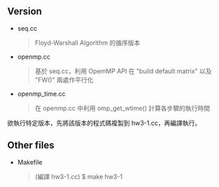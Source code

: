## Version
- seq.cc
    > Floyd-Warshall Algorithm 的循序版本
- openmp.cc
    > 基於 seq.cc，利用 OpemMP API 在 "build default matrix" 以及 "FW()" 兩處作平行化
- openmp_time.cc
    > 在 openmp.cc 中利用 omp_get_wtime() 計算各步驟的執行時間

欲執行特定版本，先將該版本的程式碼複製到 hw3-1.cc，再編譯執行。
## Other files
- Makefile
    > (編譯 hw3-1.cc) $ make hw3-1